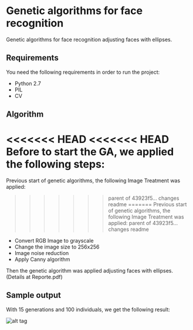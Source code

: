 # Genetic algorithms for face recognition

Genetic algorithms for face recognition adjusting faces with ellipses. 

## Requirements
You need the following requirements in order to run the project:
- Python 2.7
- PIL
- CV

## Algorithm

<<<<<<< HEAD
<<<<<<< HEAD
Before to start the GA,  we applied the following steps:
=======
Previous start of genetic algorithms, the following Image Treatment was applied:
>>>>>>> parent of 43923f5... changes readme
=======
Previous start of genetic algorithms, the following Image Treatment was applied:
>>>>>>> parent of 43923f5... changes readme
* Convert RGB Image to grayscale
* Change the image size to 256x256 
* Image noise reduction
* Apply Canny algorithm 

Then the genetic algorithm was applied adjusting faces with ellipses. (Details at Reporte.pdf)


## Sample output

With 15 generations and 100 individuals, we get the following result:

![alt tag](https://github.com/cgcastro/Genetic-algorithms-for-face-recognition/blob/master/face.PNG)